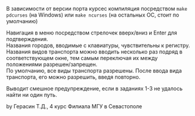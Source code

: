 В зависимости от версии порта курсес компиляция посредством `make pdcurses` (на Windows) или `make ncurses` (на остальных ОС, стоит по умолчанию)

Навигация в меню посредством стрелочек вверх/вниз и Enter для подтверждения.\
Названия городов, вводимые с клавиатуры, чувствительны к регистру.\
Названия видов транспорта можно вводить несколько раз подряд в соответствующем окне, тем самым переключая их между положениями разрешен/запрещен.\
По умолчанию, все виды транспорта разрешены. После ввода вида транспорта, его можно разрешить, введя повторно.

Выводит смешное предупреждение, если в заданиях 1-3 не удалось найти ни один путь.

by Герасин Т.Д., 4 курс Филиала МГУ в Севастополе
